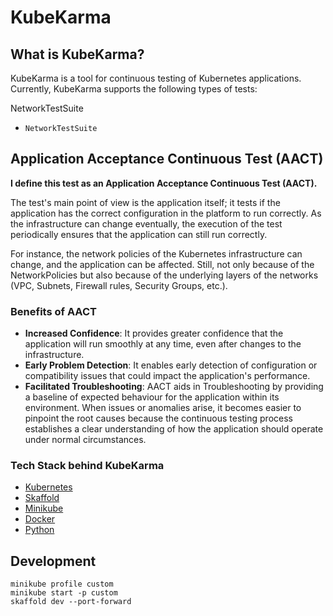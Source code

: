 # KubeKarma

## What is KubeKarma?
KubeKarma is a tool for continuous testing of Kubernetes applications. Currently, KubeKarma supports the following types of tests:

NetworkTestSuite

- `NetworkTestSuite`

## Application Acceptance Continuous Test (AACT)
**I define this test as an Application Acceptance Continuous Test (AACT).**

The test's main point of view is the application itself; it tests if the application 
has the correct configuration in the platform to run correctly. As the infrastructure can change
eventually, the execution of the test periodically ensures that the application can still run correctly.

For instance, the network policies of the Kubernetes infrastructure can change, and the application can be affected. Still, not only because of the NetworkPolicies but also because of the underlying layers of the networks (VPC, Subnets, Firewall rules, Security Groups, etc.).

### Benefits of AACT

- **Increased Confidence**: It provides greater confidence that the application will run smoothly at any time, even after changes to the infrastructure.
- **Early Problem Detection**: It enables early detection of configuration or compatibility issues that could impact the application's performance.
- **Facilitated Troubleshooting**: AACT aids in Troubleshooting by providing a baseline of expected behaviour for the 
application within its environment. When issues or anomalies arise, it becomes easier to pinpoint the root causes 
because the continuous testing process establishes a clear understanding of how the application should operate under 
normal circumstances.


### Tech Stack behind KubeKarma

- [Kubernetes](https://kubernetes.io/)
- [Skaffold](https://skaffold.dev/)
- [Minikube](https://minikube.sigs.k8s.io/docs/)
- [Docker](https://www.docker.com/)
- [Python](https://www.python.org/)


## Development

```shell
minikube profile custom
minikube start -p custom
skaffold dev --port-forward
```


